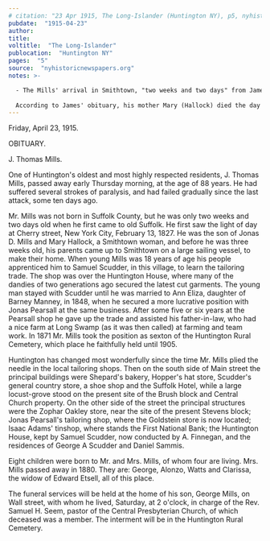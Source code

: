 ```yaml
---
# citation: "23 Apr 1915, The Long-Islander (Huntington NY), p5, nyhistoricnewspapers.org"
pubdate:  "1915-04-23"
author: 
title: 
voltitle:  "The Long-Islander"
publocation:  "Huntington NY"
pages:  "5"
source:  "nyhistoricnewspapers.org"
notes: >-

  - The Mills' arrival in Smithtown, "two weeks and two days" from James' birth on 13 Feb 1827 was 01 Mar, the day before Edward's mother Mary Hallock died, although the exact date of her death is only given by one source that is currently defunct: MillsAncestry.org.
  
  According to James' obituary, his mother Mary (Hallock) died the day after the family returned to Smithtown "on a large sailing vessel" just 17 days after James was born "at Cherry street, New York City". (23 Apr 1915, The Long-Islander, Huntington NY, p5, nyhistoricnewspapers.org.) 
---
```


Friday, April 23, 1915.

OBITUARY.

J. Thomas Mills.

One of Huntington's oldest and most highly respected residents, J. Thomas Mills, passed away early Thursday morning, at the age of 88 years. He had suffered several strokes of paralysis, and had failed gradually since the last attack, some ten days ago.

Mr. Mills was not born in Suffolk County, but he was only two weeks and two days old when he first came to old Suffolk. He first saw the light of day at Cherry street, New York City, February 13, 1827. He was the son of Jonas D. Mills and Mary Hallock, a Smithtown woman, and before he was three weeks old, his parents came up to Smithtown on a large sailing vessel, to make their home. When young Mills was 18 years of age his people apprenticed him to Samuel Scudder, in this village, to learn the tailoring trade. The shop was over the Huntington House, where many of the dandies of two generations ago secured the latest cut garments. The young man stayed with Scudder until he was married to Ann Eliza, daughter of Barney Manney, in 1848, when he secured a more lucrative position with Jonas Pearsall at the same business. After some five or six years at the Pearsall shop he gave up the trade and assisted his father-in-law, who had a nice farm at Long Swamp (as it was then called) at farming and team work. In 1871 Mr. Mills took the position as sexton of the Huntington Rural Cemetery, which place he faithfully held until 1905.

Huntington has changed most wonderfully since the time Mr. Mills plied the needle in the local tailoring shops. Then on the south side of Main street the principal buildings were Shepard's bakery, Hopper's hat store, Scudder's general country store, a shoe shop and the Suffolk Hotel, while a large locust-grove stood on the present site of the Brush block and Central Church property. On the other side of the street the principal structures were the Zophar Oakley store, near the site of the present Stevens block; Jonas Pearsall's tailoring shop, where the Goldstein store is now located; Isaac Adams' tinshop, where stands the First National Bank; the Huntington House, kept by Samuel Scudder, now conducted by A. Finnegan, and the residences of George A Scudder and Daniel Sammis. 

Eight children were born to Mr. and Mrs. Mills, of whom four are living. Mrs. Mills passed away in 1880. They are: George, Alonzo, Watts and Clarissa, the widow of Edward Etsell, all of this place.

The funeral services will be held at the home of his son, George Mills, on Wall street, with whom he lived, Saturday, at 2 o'clock, in charge of the Rev. Samuel H. Seem, pastor of the Central Presbyterian Church, of which deceased was a member. The interment will be in the Huntington Rural Cemetery.

